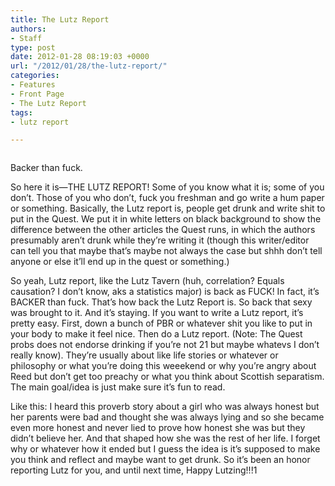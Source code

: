 ```yaml
---
title: The Lutz Report
authors:
- Staff
type: post
date: 2012-01-28 08:19:03 +0000
url: "/2012/01/28/the-lutz-report/"
categories:
- Features
- Front Page
- The Lutz Report
tags:
- lutz report

---
```

<div id="attachment_1186" style="width: 310px" class="wp-caption alignright">
  <a href="http://www.reedquest.org/2012/01/the-lutz-report/lutz-report/" rel="attachment wp-att-1186"><img class="size-medium wp-image-1186 " title="Lutz Report" src="https://i2.wp.com/www.reedquest.org/wp-content/uploads/2012/01/Lutz-Report-300x121.jpg?resize=300%2C121" alt="" data-recalc-dims="1" /></a>
  
  <p class="wp-caption-text">
    Backer than fuck.
  </p>
</div>

So here it is—THE LUTZ REPORT! Some of you know what it is; some of you don&#8217;t. Those of you who don&#8217;t, fuck you freshman and go write a hum paper or something. Basically, the Lutz report is, people get drunk and write shit to put in the Quest. We put it in white letters on black background to show the difference between the other articles the Quest runs, in which the authors presumably aren&#8217;t drunk while they&#8217;re writing it (though this writer/editor can tell you that maybe that&#8217;s maybe not always the case but shhh don&#8217;t tell anyone or else it&#8217;ll end up in the quest or something.)

So yeah, Lutz report, like the Lutz Tavern (huh, correlation? Equals causation? I don&#8217;t know, aks a statistics major) is back as FUCK! In fact, it&#8217;s BACKER than fuck. That&#8217;s how back the Lutz Report is. So back that sexy was brought to it. And it&#8217;s staying. If you want to write a Lutz report, it&#8217;s pretty easy. First, down a bunch of PBR or whatever shit you like to put in your body to make it feel nice. Then do a Lutz report. (Note: The Quest probs does not endorse drinking if you&#8217;re not 21 but maybe whatevs I don&#8217;t really know). They&#8217;re usually about like life stories or whatever or philosophy or what you&#8217;re doing this weeekend or why you&#8217;re angry about Reed but don&#8217;t get too preachy or what you think about Scottish separatism. The main goal/idea is just make sure it&#8217;s fun to read.

Like this: I heard this proverb story about a girl who was always honest but her parents were bad and thought she was always lying and so she became even more honest and never lied to prove how honest she was but they didn&#8217;t believe her. And that shaped how she was the rest of her life. I forget why or whatever how it ended but I guess the idea is it&#8217;s supposed to make you think and reflect and maybe want to get drunk. So it&#8217;s been an honor reporting Lutz for you, and until next time, Happy Lutzing!!!1